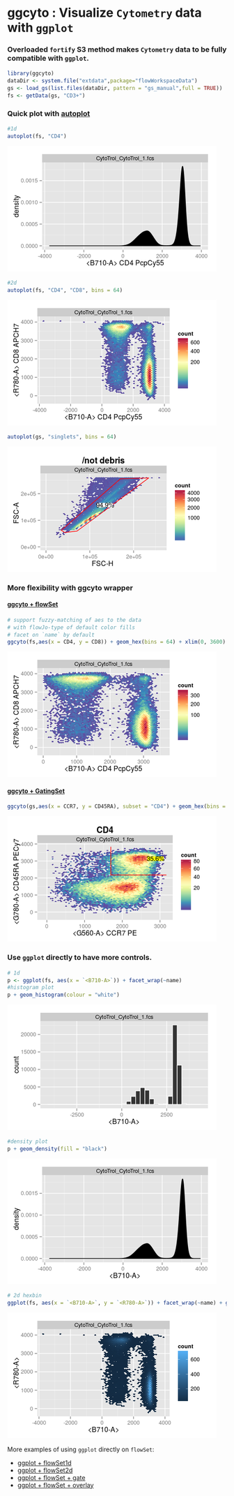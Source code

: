 # ggcyto : Visualize `Cytometry` data with `ggplot`



### Overloaded `fortify` S3 method makes `Cytometry` data to be fully compatible with `ggplot`. 


```r
library(ggcyto)
dataDir <- system.file("extdata",package="flowWorkspaceData")
gs <- load_gs(list.files(dataDir, pattern = "gs_manual",full = TRUE))
fs <- getData(gs, "CD3+")
```

### Quick plot with [autoplot](vignettes/autplot.md) 

```r
#1d
autoplot(fs, "CD4")
```

![](README_files/figure-html/unnamed-chunk-3-1.png) 

```r
#2d
autoplot(fs, "CD4", "CD8", bins = 64)
```

![](README_files/figure-html/unnamed-chunk-3-2.png) 

```r
autoplot(gs, "singlets", bins = 64)
```

![](README_files/figure-html/unnamed-chunk-3-3.png) 

### More flexibility with **ggcyto** wrapper

#### [ggcyto + flowSet](vignettes/ggcyto.flowSet.md)

```r
# support fuzzy-matching of aes to the data
# with flowJo-type of default color fills
# facet on `name` by default
ggcyto(fs,aes(x = CD4, y = CD8)) + geom_hex(bins = 64) + xlim(0, 3600)
```

![](README_files/figure-html/unnamed-chunk-4-1.png) 

#### [ggcyto + GatingSet](vignettes/ggcyto.GatingSet.md)

```r
ggcyto(gs,aes(x = CCR7, y = CD45RA), subset = "CD4") + geom_hex(bins = 64) + geom_gate("CD4/CCR7+ 45RA+") + geom_stats(fill = "yellow", size = 4)
```

![](README_files/figure-html/unnamed-chunk-5-1.png) 

### Use `ggplot` directly to have more controls. 

```r
# 1d
p <- ggplot(fs, aes(x = `<B710-A>`)) + facet_wrap(~name) 
#histogram plot
p + geom_histogram(colour = "white")
```

![](README_files/figure-html/unnamed-chunk-6-1.png) 

```r
#density plot
p + geom_density(fill = "black")
```

![](README_files/figure-html/unnamed-chunk-6-2.png) 

```r
# 2d hexbin
ggplot(fs, aes(x = `<B710-A>`, y = `<R780-A>`)) + facet_wrap(~name) + geom_hex(bins = 64)
```

![](README_files/figure-html/unnamed-chunk-6-3.png) 

More examples of using `ggplot` directly on `flowSet`:

* [ggplot + flowSet1d](vignettes/ggplot.flowSet.1d.md)
* [ggplot + flowSet2d](vignettes/ggplot.flowSet.2d.md)
* [ggplot + flowSet + gate](vignettes/ggplot.flowSet.gate.md)
* [ggplot + flowSet + overlay](vignettes/ggplot.flowSet.overlay.md)

